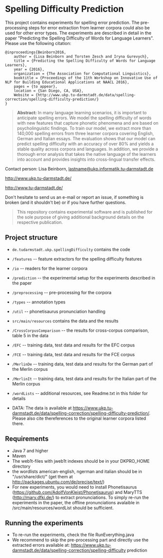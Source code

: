 # Spelling Difficulty Prediction

This project contains experiments for spelling error prediction. The pre-processing steps for error extraction from learner corpora could also be used for other error types. 
The experiments are described in detail in the paper "Predicting the Spelling Difficulty of Words for Language Learners". Please use the following citation:

```
@inproceedings{Beinborn2016,
	author = {Lisa Beinborn and Torsten Zesch and Iryna Gurevych},
	title = {Predicting the Spelling Difficulty of Words for Language Learners},
	year = {2016},
	organization = {The Association for Computational Linguistics},
	booktitle = {Proceedings of the 11th Workshop on Innovative Use of NLP for Building Educational Applications at NAACL 2016},
	pages = {to appear},
	location = {San Diego, CA, USA},
	Website = {http://www.ukp.tu-darmstadt.de/data/spelling-correction/spelling-difficulty-prediction/}
}
```

> **Abstract:** In many language learning scenarios, it is important to anticipate spelling errors. We model the spelling difficulty of words with new features that capture phonetic phenomena and are based on psycholinguistic findings. To train our model, we extract more than 140,000 spelling errors from three learner corpora covering English, German and Italian essays. The evaluation shows that our model can predict spelling difficulty with an accuracy of over 80% and yields a stable quality across corpora and languages. In addition, we provide a thorough error analysis that takes the native language of the learners into account and provides insights into cross-lingual transfer effects.


Contact person: Lisa Beinborn, lastname@ukp.informatik.tu-darmstadt.de

http://www.ukp.tu-darmstadt.de/

http://www.tu-darmstadt.de/


Don't hesitate to send us an e-mail or report an issue, if something is broken (and it shouldn't be) or if you have further questions.

> This repository contains experimental software and is published for the sole purpose of giving additional background details on the respective publication. 

## Project structure
* `de.tudarmstadt.ukp.spellingDifficulty` contains the code
* `/features` -- feature extractors for the spelling difficulty features
* `/io` -- readers for the learner corpora
* `/prediction` -- the experimental setup for the experiments described in the paper
* `/preprocessing` -- pre-processing for the corpora
* `/types` -- annotation types
* `/util` -- phonetisaurus pronunciation handling

* `src/main/resources` contains the data and the results
* `/CrossCorpusComparison` -- the results for cross-corpus comparison, table 5 in the data
* `/EFC` -- training data, test data and results for the EFC corpus
* `/FCE` -- training data, test data and results for the FCE corpus
* `/MerlinDe` -- training data, test data and results for the German part of the Merlin corpus
* `/MerlinIt` -- training data, test data and results for the Italian part of the Merlin corpus
* `/wordLists` -- additional resources, see Readme.txt in this folder for details

* DATA: The data is available at https://www.ukp.tu-darmstadt.de/data/spelling-correction/spelling-difficulty-prediction/. Please also cite thereferences to the original learner corpora listed there.  
## Requirements
* Java 7 and higher
* Maven
* The web1t-files with jweb1t indexes should be in your DKPRO_HOME directory 
* the wordlists american-english, ngerman and italian should be in "/usr/share/dict/" (get them at http://packages.ubuntu.com/de/precise/text/)
* For new experiments, you would need to install Phonetisaurus (https://github.com/AdolfVonKleist/Phonetisaurus) and MaryTTS (http://mary.dfki.de/) to extract pronunciations. To simply re-run the experiments in the paper, the offline pronunciations avalaible in /src/main/resources/wordList should be sufficient. 

## Running the experiments
* To re-run the experiments, check the file RunEverything.java
* We recommend to skip the pre-processing part and directly use the extracted errors available at:  https://www.ukp.tu-darmstadt.de/data/spelling-correction/spelling-difficulty prediction



